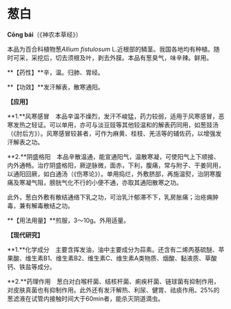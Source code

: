 # 葱白

**Cōng bái**（《神农本草经》）

本品为百合科植物葱*Allium fistulosum*  L.近根部的鳞茎。我国各地均有种植。随时可采，采挖后，切去须根及叶，剥去外膜。本品有葱臭气，味辛辣。鲜用。

**【药性】**辛，温。归肺、胃经。

**【功效】**发汗解表，散寒通阳。

**【应用】**

**1.**风寒感冒　本品辛温不燥烈，发汗不峻猛，药力较弱，适用于风寒感冒，恶寒发热之轻证。可以单用，亦可与淡豆豉等其他较温和的解表药同用，如葱豉汤（《肘后方》）。风寒感冒较甚者，可作为麻黄、桂枝、羌活等的辅佐药，以增强发汗解表之功。

**2.**阴盛格阳　本品辛散温通，能宣通阳气，温散寒凝，可使阳气上下顺接、内外通畅。治疗阴盛格阳，厥逆脉微，面赤，下利，腹痛，常与附子、干姜同用，以通阳回厥，如白通汤（《伤寒论》）。单用捣烂，外敷脐部，再施温熨，治阴寒腹痛及寒凝气阻，膀胱气化不行的小便不通，亦取其通阳散寒之功。

此外，葱白外敷有散结通络下乳之功，可治乳汁郁滞不下，乳房胀痛；治疮痈肿毒，兼有解毒散结之功。

**【用法用量】**煎服，3～10g。外用适量。

**【现代研究】**

**1.**化学成分　主要含挥发油，油中主要成分为蒜素。还含有二烯丙基硫醚、苹果酸、维生素B1、维生素B2、维生素C、维生素A类物质、烟酸、黏液质、草酸钙、铁盐等成分。

**2.**药理作用　葱白对白喉杆菌、结核杆菌、痢疾杆菌、链球菌有抑制作用，对皮肤真菌也有抑制作用。此外还有发汗解热、利尿、健胃、祛痰作用。25%的葱滤液在试管内接触时间大于60min者，能杀灭阴道滴虫。